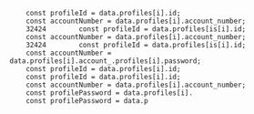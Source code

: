         const profileId = data.profiles[i].id;
        const accountNumber = data.profiles[i].account_number;
        32424        const profileId = data.profiles[is[i].id;
        const accountNumber = data.profiles[i].account_number;
        32424        const profileId = data.profiles[is[i].id;
        const accountNumber = data.profiles[i].account_.profiles[i].password;
        const profileId = data.profiles[i].id;
        const profileId = data.profiles[i].id;
        const accountNumber = data.profiles[i].account_number;
        const profilePassword = data.profiles[i].
        const profilePassword = data.p
